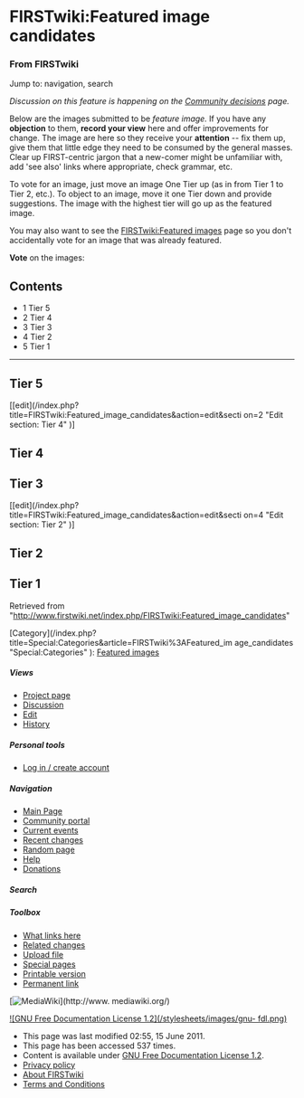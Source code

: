 

# FIRSTwiki:Featured image candidates

### From FIRSTwiki

Jump to: navigation, search

_Discussion on this feature is happening on the [Community
decisions](/index.php/FIRSTwiki:Community_decisions "FIRSTwiki:Community
decisions" ) page._

Below are the images submitted to be _feature image._ If you have any
**objection** to them, **record your view** here and offer improvements for
change. The image are here so they receive your **attention** \-- fix them up,
give them that little edge they need to be consumed by the general masses.
Clear up FIRST-centric jargon that a new-comer might be unfamiliar with, add
'see also' links where appropriate, check grammar, etc.

To vote for an image, just move an image One Tier up (as in from Tier 1 to
Tier 2, etc.). To object to an image, move it one Tier down and provide
suggestions. The image with the highest tier will go up as the featured image.

You may also want to see the [FIRSTwiki:Featured
images](/index.php/FIRSTwiki:Featured_images "FIRSTwiki:Featured images" )
page so you don't accidentally vote for an image that was already featured.

  
**Vote** on the images: 

## Contents

  * 1 Tier 5
  * 2 Tier 4
  * 3 Tier 3
  * 4 Tier 2
  * 5 Tier 1  
---  
  

##  Tier 5

[[edit](/index.php?title=FIRSTwiki:Featured_image_candidates&action=edit&secti
on=2 "Edit section: Tier 4" )]

##  Tier 4


##  Tier 3

[[edit](/index.php?title=FIRSTwiki:Featured_image_candidates&action=edit&secti
on=4 "Edit section: Tier 2" )]

##  Tier 2


##  Tier 1

Retrieved from
"<http://www.firstwiki.net/index.php/FIRSTwiki:Featured_image_candidates>"

[Category](/index.php?title=Special:Categories&article=FIRSTwiki%3AFeatured_im
age_candidates "Special:Categories" ): [Featured
images](/index.php/Category:Featured_images "Category:Featured images" )

##### Views

  * [Project page](/index.php/FIRSTwiki:Featured_image_candidates)
  * [Discussion](/index.php?title=FIRSTwiki_talk:Featured_image_candidates&action=edit)
  * [Edit](/index.php?title=FIRSTwiki:Featured_image_candidates&action=edit)
  * [History](/index.php?title=FIRSTwiki:Featured_image_candidates&action=history)

##### Personal tools

  * [Log in / create account](/index.php?title=Special:Userlogin&returnto=FIRSTwiki:Featured_image_candidates)

[](/index.php/Main_Page "Main Page" )

##### Navigation

  * [Main Page](/index.php/Main_Page)
  * [Community portal](/index.php/FIRSTwiki:Community_portal)
  * [Current events](/index.php/Current_events)
  * [Recent changes](/index.php/Special:Recentchanges)
  * [Random page](/index.php/Special:Random)
  * [Help](/index.php/FIRSTwiki:Help)
  * [Donations](/index.php/FIRSTwiki:Site_support)

##### Search



##### Toolbox

  * [What links here](/index.php/Special:Whatlinkshere/FIRSTwiki:Featured_image_candidates)
  * [Related changes](/index.php/Special:Recentchangeslinked/FIRSTwiki:Featured_image_candidates)
  * [Upload file](/index.php/Special:Upload)
  * [Special pages](/index.php/Special:Specialpages)
  * [Printable version](/index.php?title=FIRSTwiki:Featured_image_candidates&printable=yes)
  * [Permanent link](/index.php?title=FIRSTwiki:Featured_image_candidates&oldid=80533)

[![MediaWiki](/skins/common/images/poweredby_mediawiki_88x31.png)](http://www.
mediawiki.org/)

[![GNU Free Documentation License 1.2](/stylesheets/images/gnu-
fdl.png)](http://www.gnu.org/copyleft/fdl.html)

  * This page was last modified 02:55, 15 June 2011.
  * This page has been accessed 537 times.
  * Content is available under [GNU Free Documentation License 1.2](http://www.gnu.org/copyleft/fdl.html "http://www.gnu.org/copyleft/fdl.html" ).
  * [Privacy policy](/index.php/FIRSTwiki:Privacy_policy "FIRSTwiki:Privacy policy" )
  * [About FIRSTwiki](/index.php/FIRSTwiki:About "FIRSTwiki:About" )
  * [Terms and Conditions](/index.php/FIRSTwiki:Terms_and_conditions "FIRSTwiki:Terms and conditions" )

